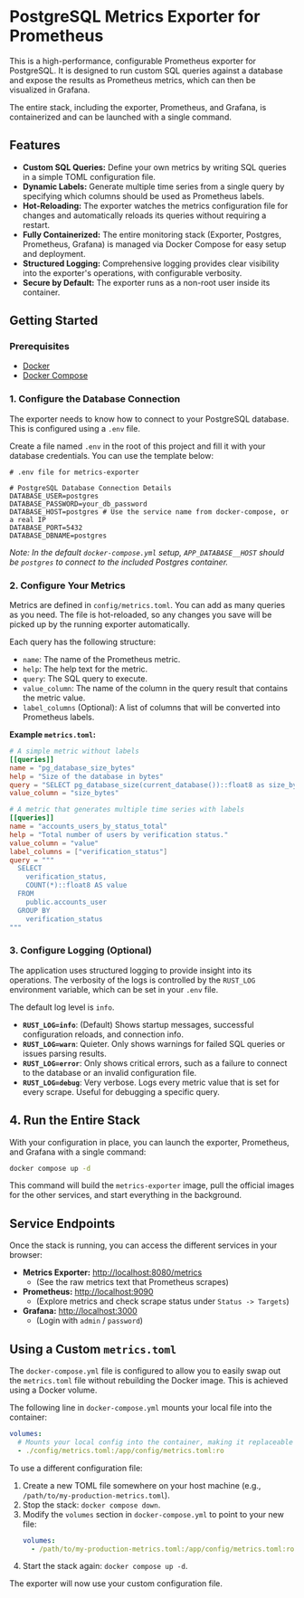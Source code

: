 # PostgreSQL Metrics Exporter for Prometheus

This is a high-performance, configurable Prometheus exporter for PostgreSQL. It is designed to run custom SQL queries against a database and expose the results as Prometheus metrics, which can then be visualized in Grafana.

The entire stack, including the exporter, Prometheus, and Grafana, is containerized and can be launched with a single command.

## Features

-   **Custom SQL Queries:** Define your own metrics by writing SQL queries in a simple TOML configuration file.
-   **Dynamic Labels:** Generate multiple time series from a single query by specifying which columns should be used as Prometheus labels.
-   **Hot-Reloading:** The exporter watches the metrics configuration file for changes and automatically reloads its queries without requiring a restart.
-   **Fully Containerized:** The entire monitoring stack (Exporter, Postgres, Prometheus, Grafana) is managed via Docker Compose for easy setup and deployment.
-   **Structured Logging:** Comprehensive logging provides clear visibility into the exporter's operations, with configurable verbosity.
-   **Secure by Default:** The exporter runs as a non-root user inside its container.

## Getting Started

### Prerequisites

-   [Docker](https://docs.docker.com/get-docker/)
-   [Docker Compose](https://docs.docker.com/compose/install/)

### 1. Configure the Database Connection

The exporter needs to know how to connect to your PostgreSQL database. This is configured using a `.env` file.

Create a file named `.env` in the root of this project and fill it with your database credentials. You can use the template below:

```env
# .env file for metrics-exporter

# PostgreSQL Database Connection Details
DATABASE_USER=postgres
DATABASE_PASSWORD=your_db_password
DATABASE_HOST=postgres # Use the service name from docker-compose, or a real IP
DATABASE_PORT=5432
DATABASE_DBNAME=postgres
```
*Note: In the default `docker-compose.yml` setup, `APP_DATABASE__HOST` should be `postgres` to connect to the included Postgres container.*

### 2. Configure Your Metrics

Metrics are defined in `config/metrics.toml`. You can add as many queries as you need. The file is hot-reloaded, so any changes you save will be picked up by the running exporter automatically.

Each query has the following structure:

-   `name`: The name of the Prometheus metric.
-   `help`: The help text for the metric.
-   `query`: The SQL query to execute.
-   `value_column`: The name of the column in the query result that contains the metric value.
-   `label_columns` (Optional): A list of columns that will be converted into Prometheus labels.

**Example `metrics.toml`:**

```toml
# A simple metric without labels
[[queries]]
name = "pg_database_size_bytes"
help = "Size of the database in bytes"
query = "SELECT pg_database_size(current_database())::float8 as size_bytes"
value_column = "size_bytes"

# A metric that generates multiple time series with labels
[[queries]]
name = "accounts_users_by_status_total"
help = "Total number of users by verification status."
value_column = "value"
label_columns = ["verification_status"]
query = """
  SELECT
    verification_status,
    COUNT(*)::float8 AS value
  FROM
    public.accounts_user
  GROUP BY
    verification_status
"""
```

### 3. Configure Logging (Optional)

The application uses structured logging to provide insight into its operations. The verbosity of the logs is controlled by the `RUST_LOG` environment variable, which can be set in your `.env` file.

The default log level is `info`.

-   **`RUST_LOG=info`**: (Default) Shows startup messages, successful configuration reloads, and connection info.
-   **`RUST_LOG=warn`**: Quieter. Only shows warnings for failed SQL queries or issues parsing results.
-   **`RUST_LOG=error`**: Only shows critical errors, such as a failure to connect to the database or an invalid configuration file.
-   **`RUST_LOG=debug`**: Very verbose. Logs every metric value that is set for every scrape. Useful for debugging a specific query.

## 4. Run the Entire Stack

With your configuration in place, you can launch the exporter, Prometheus, and Grafana with a single command:

```bash
docker compose up -d
```

This command will build the `metrics-exporter` image, pull the official images for the other services, and start everything in the background.

## Service Endpoints

Once the stack is running, you can access the different services in your browser:

-   **Metrics Exporter:** [http://localhost:8080/metrics](http://localhost:8080/metrics)
    -   (See the raw metrics text that Prometheus scrapes)
-   **Prometheus:** [http://localhost:9090](http://localhost:9090)
    -   (Explore metrics and check scrape status under `Status -> Targets`)
-   **Grafana:** [http://localhost:3000](http://localhost:3000)
    -   (Login with `admin` / `password`)

## Using a Custom `metrics.toml`

The `docker-compose.yml` file is configured to allow you to easily swap out the `metrics.toml` file without rebuilding the Docker image. This is achieved using a Docker volume.

The following line in `docker-compose.yml` mounts your local file into the container:

```yaml
volumes:
  # Mounts your local config into the container, making it replaceable
  - ./config/metrics.toml:/app/config/metrics.toml:ro
```

To use a different configuration file:

1.  Create a new TOML file somewhere on your host machine (e.g., `/path/to/my-production-metrics.toml`).
2.  Stop the stack: `docker compose down`.
3.  Modify the `volumes` section in `docker-compose.yml` to point to your new file:
    ```yaml
    volumes:
      - /path/to/my-production-metrics.toml:/app/config/metrics.toml:ro
    ```
4.  Start the stack again: `docker compose up -d`.

The exporter will now use your custom configuration file.
